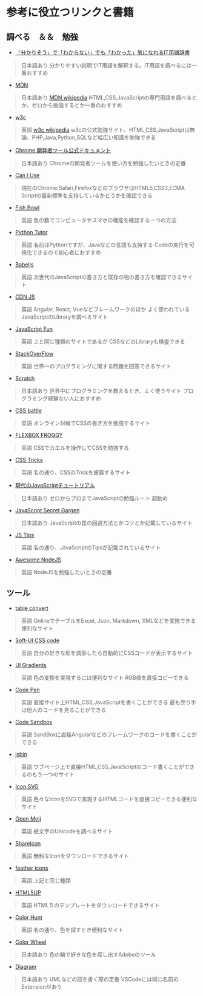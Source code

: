# 参考に役立つリンクと書籍

## 調べる　＆＆　勉強

* [「分かりそう」で「わからない」でも「わかった」気になれるIT用語辞書](https://wa3.i-3-i.info/index.html)

> 日本語あり
> 分かりやすい説明でIT用語を解釈する。IT用語を調べるには一番おすすめ

* [MDN](https://developer.mozilla.org/ja/)

> 日本語あり
> [MDN wikipedia](https://ja.wikipedia.org/wiki/Mozilla)
> HTML,CSS,JavaScriptの専門用語を調べるとか、ゼロから勉強するとか一番のおすすめ

* [w3c](https://www.w3schools.com)

> 英語
> [w3c wikipedia](https://ja.wikipedia.org/wiki/World_Wide_Web_Consortium)
> w3cの公式勉強サイト、HTML,CSS,JavaScriptは無論、PHP,Java,Python,SQLなど幅広い知識を勉強できる

* [Chrome 開発者ツール公式ドキュメント](https://developers.google.com/web/tools/chrome-devtools)

> 日本語あり
> Chromeの開発者ツールを使い方を勉強したいときの定番

* [Can I Use](https://caniuse.com)

> 現在のChrome,Safari,FirefoxなどのブラウザはHTML5,CSS3,ECMA Scriptの最新標準を支持しているかどうかを確認できる

* [Fish Bowl](https://testdrive-archive.azurewebsites.net/performance/fishbowl/)

> 英語
> 魚の数でコンピュータやスマホの機能を確認する一つの方法

* [Python Tutor](http://pythontutor.com/visualize.html#mode=edit)

> 英語
> 名前はPythonですが、Javaなどの言語も支持する
> Codeの実行を可視化できるので初心者におすすめ

* [Babeljs](https://babeljs.io)

> 英語
> 次世代のJavaScriptの書き方と既存の物の書き方を確認できるサイト

* [CDN JS](https://cdnjs.com/libraries)

> 英語
> Angular, React, Vueなどフレームワークのほか
> よく使われているJavaScriptのLibraryを調べるサイト

* [JavaScript Fun](https://www.javascript.fun)

> 英語
> 上と同じ種類のサイトであるが
> CSSなどのLibraryも検査できる

* [StackOverFlow](https://stackoverflow.com)

> 英語
> 世界一のプログラミングに関する問題を回答できるサイト

* [Scratch](https://scratch.mit.edu/projects/editor/?tutorial=getStarted)

> 日本語あり
> 世界中にプログラミングを教えるとき、よく使うサイト
> プログラミング経験ない人におすすめ

* [CSS battle](https://cssbattle.dev)

> 英語
> オンライン対戦でCSSの書き方を勉強するサイト

* [FLEXBOX FROGGY](http://flexboxfroggy.com)

> 英語
> CSSでカエルを操作してCSSを勉強する

* [CSS Tricks](https://css-tricks.com)

> 英語
> 名の通り、CSSのTrickを披露するサイト

* [現代のJavaScriptチュートリアル](https://ja.javascript.info)

> 日本語あり
> ゼロからプロまでJavaScriptの勉強ルート
> 超勧め

* [JavaScript Secret Gargen](https://bonsaiden.github.io/JavaScript-Garden/ja/)

> 日本語あり
> JavaScriptの罠の回避方法とかコツとか記載しているサイト

* [JS Tips](https://www.jstips.co)

> 英語
> 名の通り、JavaScriptのTipsが記載されているサイト

* [Awesome NodeJS](https://github.com/sindresorhus/awesome-nodejs)

> 英語
> NodeJSを勉強したいときの定番

## ツール

* [table convert](https://tableconvert.com)

> 英語
> OnlineでテーブルをExcel, Json, Markdown, XMLなどを変換できる便利なサイト

* [Soft-UI CSS code](https://neumorphism.io/#55b9f3)

> 英語
> 自分の好きな形を調節したら自動的にCSSコードが表示するサイト

* [UI Gradients](https://uigradients.com/#SagePersuasion)

> 英語
> 色の変換を実現するには便利なサイト
> RGB値を直接コピーできる

* [Code Pen](https://codepen.io)

> 英語
> 直接サイト上HTML,CSS,JavaScriptを書くことができる
> 最も売り手は他人のコードを見ることができる

* [Code Sandbox](https://codesandbox.io)

> 英語
> SandBoxに直接Angularなどのフレームワークのコードを書くことができる

* [jsbin](https://jsbin.com/?html,output)

> 英語
> ウブページ上で直接HTML,CSS,JavaScriptのコード書くことができるのもう一つのサイト

* [Icon SVG](https://iconsvg.xyz)

> 英語
> 色々なIconをSVGで実現するHTMLコードを直接コピーできる便利なサイト

* [Open Moji](https://www.openmoji.org/library/)

> 英語
> 絵文字のUnicodeを調べるサイト

* [ShareIcon](https://www.shareicon.net)

> 英語
> 無料なIconをダウンロードできるサイト

* [feather icons](https://feathericons.com)

> 英語
> 上記と同じ種類

* [HTML5UP](https://html5up.net)

> 英語
> HTML５のテンプレートをダウンロードできるサイト

* [Color Hunt](https://colorhunt.co)

> 英語
> 名の通り、色を探すとき便利なサイト

* [Color Wheel](https://color.adobe.com/ja/create/color-wheel)

> 日本語あり
> 色の輪で好きな色を探し出すAdobeのツール

* [Diagram](https://app.diagrams.net)

> 日本語あり
> UMLなどの図を書く際の定番
> VSCodeには同じ名前のExtensionがあり
